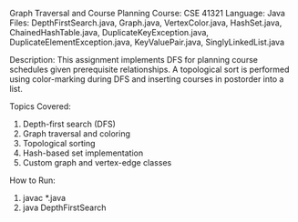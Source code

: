 Graph Traversal and Course Planning
Course: CSE 41321
Language: Java
Files:
DepthFirstSearch.java, Graph.java, VertexColor.java,
HashSet.java, ChainedHashTable.java, DuplicateKeyException.java,
DuplicateElementException.java, KeyValuePair.java, SinglyLinkedList.java

Description:
This assignment implements DFS for planning course schedules given prerequisite relationships. A topological sort is performed using color-marking during DFS and inserting courses in postorder into a list.

Topics Covered:
1. Depth-first search (DFS)
2. Graph traversal and coloring
3. Topological sorting
4. Hash-based set implementation
5. Custom graph and vertex-edge classes

How to Run:
1. javac *.java  
2. java DepthFirstSearch
